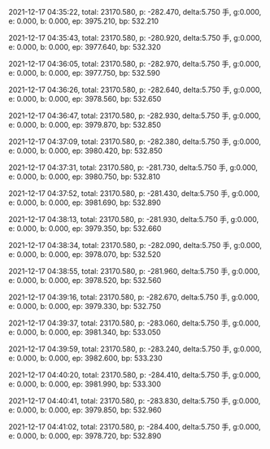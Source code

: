 2021-12-17 04:35:22, total: 23170.580, p: -282.470, delta:5.750 手, g:0.000, e: 0.000, b: 0.000, ep: 3975.210, bp: 532.210

2021-12-17 04:35:43, total: 23170.580, p: -280.920, delta:5.750 手, g:0.000, e: 0.000, b: 0.000, ep: 3977.640, bp: 532.320

2021-12-17 04:36:05, total: 23170.580, p: -282.970, delta:5.750 手, g:0.000, e: 0.000, b: 0.000, ep: 3977.750, bp: 532.590

2021-12-17 04:36:26, total: 23170.580, p: -282.640, delta:5.750 手, g:0.000, e: 0.000, b: 0.000, ep: 3978.560, bp: 532.650

2021-12-17 04:36:47, total: 23170.580, p: -282.930, delta:5.750 手, g:0.000, e: 0.000, b: 0.000, ep: 3979.870, bp: 532.850

2021-12-17 04:37:09, total: 23170.580, p: -282.380, delta:5.750 手, g:0.000, e: 0.000, b: 0.000, ep: 3980.420, bp: 532.850

2021-12-17 04:37:31, total: 23170.580, p: -281.730, delta:5.750 手, g:0.000, e: 0.000, b: 0.000, ep: 3980.750, bp: 532.810

2021-12-17 04:37:52, total: 23170.580, p: -281.430, delta:5.750 手, g:0.000, e: 0.000, b: 0.000, ep: 3981.690, bp: 532.890

2021-12-17 04:38:13, total: 23170.580, p: -281.930, delta:5.750 手, g:0.000, e: 0.000, b: 0.000, ep: 3979.350, bp: 532.660

2021-12-17 04:38:34, total: 23170.580, p: -282.090, delta:5.750 手, g:0.000, e: 0.000, b: 0.000, ep: 3978.070, bp: 532.520

2021-12-17 04:38:55, total: 23170.580, p: -281.960, delta:5.750 手, g:0.000, e: 0.000, b: 0.000, ep: 3978.520, bp: 532.560

2021-12-17 04:39:16, total: 23170.580, p: -282.670, delta:5.750 手, g:0.000, e: 0.000, b: 0.000, ep: 3979.330, bp: 532.750

2021-12-17 04:39:37, total: 23170.580, p: -283.060, delta:5.750 手, g:0.000, e: 0.000, b: 0.000, ep: 3981.340, bp: 533.050

2021-12-17 04:39:59, total: 23170.580, p: -283.240, delta:5.750 手, g:0.000, e: 0.000, b: 0.000, ep: 3982.600, bp: 533.230

2021-12-17 04:40:20, total: 23170.580, p: -284.410, delta:5.750 手, g:0.000, e: 0.000, b: 0.000, ep: 3981.990, bp: 533.300

2021-12-17 04:40:41, total: 23170.580, p: -283.830, delta:5.750 手, g:0.000, e: 0.000, b: 0.000, ep: 3979.850, bp: 532.960

2021-12-17 04:41:02, total: 23170.580, p: -284.400, delta:5.750 手, g:0.000, e: 0.000, b: 0.000, ep: 3978.720, bp: 532.890